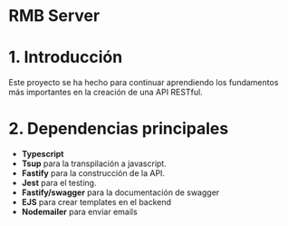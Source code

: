 # RMB Server

# 1. Introducción

Este proyecto se ha hecho para continuar aprendiendo los fundamentos más importantes en la creación
de una API RESTful.

# 2. Dependencias principales

- **Typescript**
- **Tsup** para la transpilación a javascript.
- **Fastify** para la construcción de la API.
- **Jest** para el testing.
- **Fastify/swagger** para la documentación de swagger
- **EJS** para crear templates en el backend
- **Nodemailer** para enviar emails